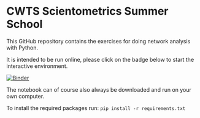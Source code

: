 
# CWTS Scientometrics Summer School

This GitHub repository contains the exercises for doing network analysis with Python.

It is intended to be run online, please click on the badge below to start the interactive environment.

[![Binder](https://mybinder.org/badge.svg)](https://mybinder.org/v2/gh/CWTSLeiden/CSSS/master?filepath=Network%20analysis.ipynb)

The notebook can of course also always be downloaded and run on your own computer.

To install the required packages run: `pip install -r requirements.txt`
